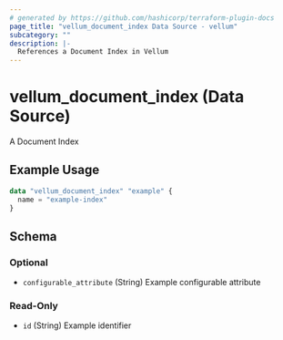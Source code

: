 ```yaml
---
# generated by https://github.com/hashicorp/terraform-plugin-docs
page_title: "vellum_document_index Data Source - vellum"
subcategory: ""
description: |-
  References a Document Index in Vellum
---
```


# vellum_document_index (Data Source)

A Document Index

## Example Usage

```terraform
data "vellum_document_index" "example" {
  name = "example-index"
}
```

<!-- schema generated by tfplugindocs -->
## Schema

### Optional

- `configurable_attribute` (String) Example configurable attribute

### Read-Only

- `id` (String) Example identifier
